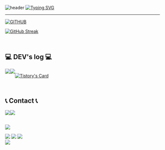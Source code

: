 <!-- ![header](https://capsule-render.vercel.app/api?type=waving&color=gradient&height=120&animation=fadeIn&section=footer&text=🚗🚘🚛&fontAlign=70) -->
![header](https://capsule-render.vercel.app/api?type=waving&color=ffdcff&text=&animation=twinkling&height=80)
[![Typing SVG](https://readme-typing-svg.demolab.com?font=Alkatra&weight=500&size=45&duration=4000&pause=3&color=c154f4&center=false&vCenter=false&multiline=true&repeat=true&width=1000&height=100&lines=Kyeongmin's+GitHub!👋)](https://git.io/typing-svg)
<!--
**gkm2019/gkm2019** is a ✨ _special_ ✨ repository because its `README.md` (this file) appears on your GitHub profile.

Here are some ideas to get you started:

- 🔭 I’m currently working on ...
- 🌱 I’m currently learning ...
- 👯 I’m looking to collaborate on ...
- 🤔 I’m looking for help with ...
- 💬 Ask me about ...
- 📫 How to reach me: ...
- 😄 Pronouns: ...
- ⚡ Fun fact: ...
-->
<div align="left">
 
---
  [![GITHUB](https://hits.seeyoufarm.com/api/count/incr/badge.svg?url=https%3A%2F%2Fgithub.com%2Fgkm2019&count_bg=%23F29494&title_bg=%232F2E2E&icon=github.svg&icon_color=%23FFFFFF&title=GITHUB&edge_flat=false)](https://github.com/gkm2019)
  
<!-- [![Kyeongmin's GitHub stats](https://github-readme-stats.vercel.app/api?username=gkm2019&show_icons=true&theme=aura)](https://github.com/gkm2019/github-readme-stats)  -->
  [![GitHub Streak](https://streak-stats.demolab.com/?user=DenverCoder1&theme=aura)](https://git.io/streak-stats)  

<br>

## 💻 DEV's log 💻
<div style="display:flex; flex-direction:row;">
    <a href="https://mingming1225.tistory.com/">
        <img src="https://img.shields.io/badge/Tistory-000000?style=for-the-badge&logo=Tistory&logoColor=white"> 
    </a>
    <a href="https://www.notion.so/KYEONG-MIN-34b7b160a0f545daaca40c5b6dfe6138">
        <img src="https://img.shields.io/badge/Notion-9999FF?style=for-the-badge&logo=Notion&logoColor=white"> 
    </a>
  
[![Tistory's Card](https://github-readme-tistory-card.vercel.app/api?name=gkm2019&theme=default)](https://mingming1225.tistory.com/)
</div><br>

 
## 📞 Contact 📞
<div style="display:flex; flex-direction:row;">
    <a href="https://www.linkedin.com/in/kyeongmin-ku-021095233/">
        <img src="https://img.shields.io/badge/LinkedIn-0A66C2?style=for-the-badge&logo=LinkedIn&logoColor=white"> 
    </a>
    <a href="mailto:popo2019@naver.com">
        <img src="https://img.shields.io/badge/Naver-03C75A?style=for-the-badge&logo=Naver&logoColor=white"> 
    </a>
</div><br>
  
![](http://github-profile-summary-cards.vercel.app/api/cards/profile-details?username=gkm2019&theme=tokyonight)  
  
![](http://github-profile-summary-cards.vercel.app/api/cards/repos-per-language?username=gkm2019&theme=tokyonight&exclude={exclude})  ![](http://github-profile-summary-cards.vercel.app/api/cards/most-commit-language?username=gkm2019&theme=gkm2019&exclude={exclude})
![](http://github-profile-summary-cards.vercel.app/api/cards/stats?username=gkm2019&theme=tokyonight)   
![](http://github-profile-summary-cards.vercel.app/api/cards/productive-time?username=gkm2019&theme=gkm2019&utcOffset={utcOffset})
  

<!--  
## 🔨 Once I've used 🔨
<div style="display:flex; flex-direction:row;">
    <img src="https://img.shields.io/badge/java-007396?style=for-the-badge&logo=java&logoColor=white"> 
    <img src="https://img.shields.io/badge/Spring Boot-6DB33F?style=for-the-badge&logo=spring boot&logoColor=white"> 
    <img src="https://img.shields.io/badge/oracle-F80000?style=for-the-badge&logo=oracle&logoColor=white"> 
    <img src="https://img.shields.io/badge/mysql-4479A1?style=for-the-badge&logo=mysql&logoColor=white"> 
    <img src="https://img.shields.io/badge/firebase-FFCA28?style=for-the-badge&logo=firebase&logoColor=white">
    <br>
    <img src="https://img.shields.io/badge/linux-FCC624?style=for-the-badge&logo=linux&logoColor=black"> 
    <img src="https://img.shields.io/badge/apache tomcat-F8DC75?style=for-the-badge&logo=apachetomcat&logoColor=black">
    <img src="https://img.shields.io/badge/Amazon AWS-232F3E?style=for-the-badge&logo=amazon aws&logoColor=white"> 
    <img src="https://img.shields.io/badge/Amazon EC2-FF9900?style=for-the-badge&logo=amazon ec2&logoColor=white"> 
    <img src="https://img.shields.io/badge/Amazon RDS-527FFF?style=for-the-badge&logo=amazon rds&logoColor=white">
    <br>
    <img src="https://img.shields.io/badge/html5-E34F26?style=flat-square&logo=html5&logoColor=white"> 
    <img src="https://img.shields.io/badge/css-1572B6?style=flat-square&logo=css3&logoColor=white"> 
    <img src="https://img.shields.io/badge/javascript-F7DF1E?style=flat-square&logo=javascript&logoColor=black"> 
    <img src="https://img.shields.io/badge/Backbone.js-0071B5?style=flat-square&logo=backbone.js&logoColor=black"> 
    <img src="https://img.shields.io/badge/bootstrap-7952B3?style=flat-square&logo=bootstrap&logoColor=white">
    <br>
    <img src="https://img.shields.io/badge/Kotlin-7F52FF?style=flat-square&logo=kotlin&logoColor=white">
    <img src="https://img.shields.io/badge/Andoid Studio-3DDC84?style=flat-square&logo=android studio&logoColor=white">
    <img src="https://img.shields.io/badge/python-3776AB?style=flat-square&logo=python&logoColor=white"> 
    <img src="https://img.shields.io/badge/OpenCV-5C3EE8?style=flat-square&logo=opencv&logoColor=white"> 
    <br>
</div><br>
</div>
-->
  
<!-- [![Solved.ac](http://mazassumnida.wtf/api/v2/generate_badge?boj=dlwlgh1254)](https://solved.ac/dlwlgh1254) -->

 
